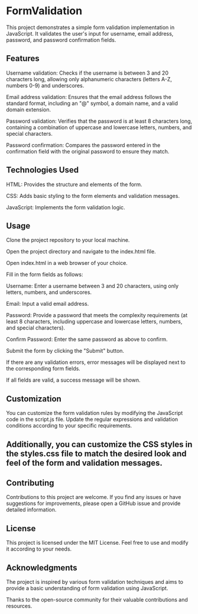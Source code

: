# FormValidation
This project demonstrates a simple form validation implementation in JavaScript. It validates the user's input for username, email address, password, and password confirmation fields.
## Features
Username validation: Checks if the username is between 3 and 20 characters long, allowing only alphanumeric characters (letters A-Z, numbers 0-9) and underscores.

Email address validation: Ensures that the email address follows the standard format, including an "@" symbol, a domain name, and a valid domain extension.

Password validation: Verifies that the password is at least 8 characters long, containing a combination of uppercase and lowercase letters, numbers, and special characters.

Password confirmation: Compares the password entered in the confirmation field with the original password to ensure they match.

## Technologies Used
HTML: Provides the structure and elements of the form.

CSS: Adds basic styling to the form elements and validation messages.

JavaScript: Implements the form validation logic.

## Usage
Clone the project repository to your local machine.

Open the project directory and navigate to the index.html file.

Open index.html in a web browser of your choice.

Fill in the form fields as follows:

Username: Enter a username between 3 and 20 characters, using only letters, numbers, and underscores.

Email: Input a valid email address.

Password: Provide a password that meets the complexity requirements (at least 8 characters, including uppercase and lowercase letters, numbers, and special characters).

Confirm Password: Enter the same password as above to confirm.

Submit the form by clicking the "Submit" button.

If there are any validation errors, error messages will be displayed next to the corresponding form fields.

If all fields are valid, a success message will be shown.

## Customization
You can customize the form validation rules by modifying the JavaScript code in the script.js file. Update the regular expressions and validation conditions according to your specific requirements.

## Additionally, you can customize the CSS styles in the styles.css file to match the desired look and feel of the form and validation messages.

## Contributing
Contributions to this project are welcome. If you find any issues or have suggestions for improvements, please open a GitHub issue and provide detailed information.

## License
This project is licensed under the MIT License. Feel free to use and modify it according to your needs.

## Acknowledgments
The project is inspired by various form validation techniques and aims to provide a basic understanding of form validation using JavaScript.

Thanks to the open-source community for  their valuable contributions and resources.
